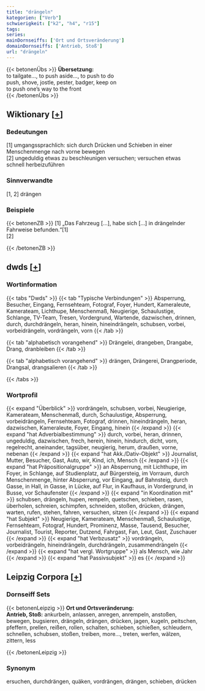```yaml
---
title: "drängeln"
kategorien: ["Verb"]
schwierigkeit: ["k2", "h4", "r15"]
tags:
series:
mainDornseiffs: ['Ort und Ortsveränderung']
domainDornseiffs: ['Antrieb, Stoß']
url: "drängeln"
---
```


{{< betonenÜbs >}}
**Übersetzung:**  
to tailgate..., to push aside..., to push  to do  
push, shove, jostle, pester, badger, keep on  
to push  one’s way to the front  
{{< /betonenÜbs >}}

## Wiktionary [[+](https://de.wiktionary.org/wiki/drängeln)]

### Bedeutungen
[1] umgangssprachlich: sich durch Drücken und Schieben in einer Menschenmenge nach vorne bewegen  
[2] ungeduldig etwas zu beschleunigen versuchen; versuchen etwas schnell herbeizuführen  

### Sinnverwandte
[1, 2] drängen  

### Beispiele
{{< betonenZB >}}
[1] „Das Fahrzeug […], habe sich […] in drängelnder Fahrweise befunden.“[1]  
[2]  

{{< /betonenZB >}}


## dwds [[+](https://www.dwds.de/wb/drängeln)]

### Wortinformation
{{< tabs "Dwds" >}}
{{< tab "Typische Verbindungen" >}}
Absperrung, Besucher, Eingang, Fernsehteam, Fotograf, Foyer, Hundert, Kameraleute, Kamerateam, Lichthupe, Menschenmaß, Neugierige, Schaulustige, Schlange, TV-Team, Tresen, Vordergrund, Wartende, dazwischen, drinnen, durch, durchdrängeln, heran, hinein, hineindrängeln, schubsen, vorbei, vorbeidrängeln, vordrängeln, vorn
{{< /tab >}}

{{< tab "alphabetisch vorangehend" >}}
Drängelei, drangeben, Drangabe, Drang, dranbleiben
{{< /tab >}}

{{< tab "alphabetisch vorangehend" >}}
drängen, Drängerei, Drangperiode, Drangsal, drangsalieren
{{< /tab >}}

{{< /tabs >}}

### Wortprofil
{{< expand "Überblick" >}} vordrängeln, schubsen, vorbei, Neugierige, Kamerateam, Menschenmaß, durch, Schaulustige, Absperrung, vorbeidrängeln, Fernsehteam, Fotograf, drinnen, hineindrängeln, heran, dazwischen, Kameraleute, Foyer, Eingang, hinein {{< /expand >}}
{{< expand "hat Adverbialbestimmung" >}} durch, vorbei, heran, drinnen, ungeduldig, dazwischen, frech, herein, hinein, hindurch, dicht, vorn, regelrecht, aneinander, tagsüber, neugierig, herum, draußen, vorne, nebenan {{< /expand >}}
{{< expand "hat Akk./Dativ-Objekt" >}} Journalist, Mutter, Besucher, Gast, Auto, wir, Kind, ich, Mensch {{< /expand >}}
{{< expand "hat Präpositionalgruppe" >}} an Absperrung, mit Lichthupe, im Foyer, in Schlange, auf Studienplatz, auf Bürgersteig, im Vorraum, durch Menschenmenge, hinter Absperrung, vor Eingang, auf Bahnsteig, durch Gasse, in Hall, in Gasse, in Lücke, auf Flur, in Kaufhaus, in Vordergrund, in Busse, vor Schaufenster {{< /expand >}}
{{< expand "in Koordination mit" >}} schubsen, drängeln, hupen, rempeln, quetschen, schieben, rasen, überholen, schreien, schimpfen, schneiden, stoßen, drücken, drängen, warten, rufen, stehen, fahren, versuchen, sitzen {{< /expand >}}
{{< expand "hat Subjekt" >}} Neugierige, Kamerateam, Menschenmaß, Schaulustige, Fernsehteam, Fotograf, Hundert, Prominenz, Masse, Tausend, Besucher, Journalist, Tourist, Reporter, Dutzend, Fahrgast, Fan, Leut, Gast, Zuschauer {{< /expand >}}
{{< expand "hat Verbzusatz" >}} vordrängeln, vorbeidrängeln, hineindrängeln, durchdrängeln, zusammendrängeln {{< /expand >}}
{{< expand "hat vergl. Wortgruppe" >}} als Mensch, wie Jahr {{< /expand >}}
{{< expand "hat Passivsubjekt" >}} es {{< /expand >}}

## Leipzig Corpora [[+](https://corpora.uni-leipzig.de/en/res?word=drängeln&corpusId=deu_newscrawl-public_2018)]

### Dornseiff Sets
{{< betonenLeipzig >}}
**Ort und Ortsveränderung:**  
**Antrieb, Stoß:** ankurbeln, anlassen, anregen, anrempeln, anstoßen, bewegen, bugsieren, drängeln, drängen, drücken, jagen, kugeln, peitschen, pfeffern, prellen, reißen, rollen, schalten, schieben, schießen, schleudern, schnellen, schubsen, stoßen, treiben, more..., treten, werfen, wälzen, zittern, less  

{{< /betonenLeipzig >}}

### Synonym
ersuchen, durchdrängen, quäken, vordrängen, drängen, schieben, drücken

